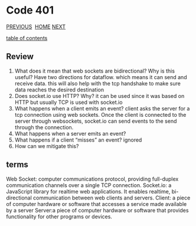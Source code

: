 # Code 401

[PREVIOUS](https://dinaalsaid.github.io/code401reading/class-18) &nbsp;[HOME](https://dinaalsaid.github.io/reading-notes/)&nbsp;[NEXT](https://dinaalsaid.github.io/code401reading/class-26)

[table of contents](https://dinaalsaid.github.io/code401reading/)

## Review

1. What does it mean that web sockets are bidirectional? Why is this useful?
Have two directions for dataflow. which means it can send and receive data. this will also help with the tcp handshake to make sure data reaches the desired destination
2. Does socket.io use HTTP? Why?
it can be used since it was based on HTTP but usually TCP is used with socket.io
3. What happens when a client emits an event?
client asks the server for a tcp connection using web sockets. Once the client is connected to the server through websockets, socket.io can send events to the send through the connection.
4. What happens when a server emits an event?
5. What happens if a client “misses” an event?
ignored
6. How can we mitigate this?

## terms

Web Socket: computer communications protocol, providing full-duplex communication channels over a single TCP connection.
Socket.io: a JavaScript library for realtime web applications. It enables realtime, bi-directional communication between web clients and servers.
Client: a piece of computer hardware or software that accesses a service made available by a server
Server:a piece of computer hardware or software that provides functionality for other programs or devices.
